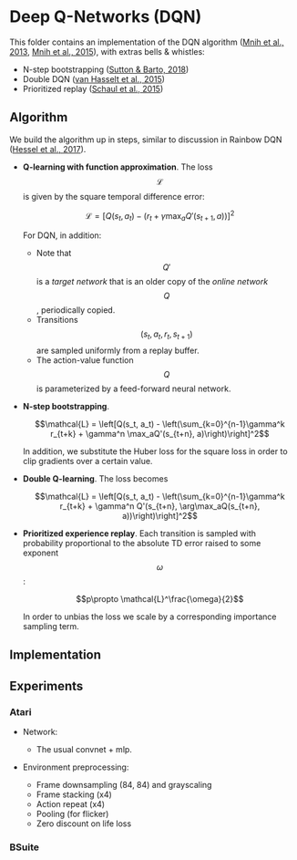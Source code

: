 # Deep Q-Networks (DQN)

This folder contains an implementation of the DQN algorithm
([Mnih et al., 2013], [Mnih et al., 2015]), with extras bells & whistles:

-   N-step bootstrapping ([Sutton & Barto, 2018])
-   Double DQN ([van Hasselt et al., 2015])
-   Prioritized replay ([Schaul et al., 2015])

## Algorithm

We build the algorithm up in steps, similar to discussion in Rainbow DQN
([Hessel et al., 2017]).

-   **Q-learning with function approximation**. The loss $$\mathcal{L}$$ is
    given by the square temporal difference error:

    $$\mathcal{L} = \left[Q(s_t, a_t) - \left(r_t + \gamma \max_a Q'(s_{t+1}, a)\right)\right]^2$$

    For DQN, in addition:

    -   Note that $$Q'$$ is a _target network_ that is an older copy of the
        _online network_ $$Q$$, periodically copied.
    -   Transitions $$\left(s_t, a_t, r_t, s_{t+1}\right)$$ are sampled
        uniformly from a replay buffer.
    -   The action-value function $$Q$$ is parameterized by a feed-forward
        neural network.

-   **N-step bootstrapping**.

    $$\mathcal{L} = \left[Q(s_t, a_t) - \left(\sum_{k=0}^{n-1}\gamma^k r_{t+k} + \gamma^n \max_aQ'(s_{t+n}, a)\right)\right]^2$$

    In addition, we substitute the Huber loss for the square loss in order to
    clip gradients over a certain value.

-   **Double Q-learning**. The loss becomes

    $$\mathcal{L} = \left[Q(s_t, a_t) - \left(\sum_{k=0}^{n-1}\gamma^k r_{t+k} + \gamma^n Q'(s_{t+n}, \arg\max_aQ(s_{t+n}, a))\right)\right]^2$$

-   **Prioritized experience replay**. Each transition is sampled with
    probability proportional to the absolute TD error raised to some exponent
    $$\omega$$:

    $$p\propto \mathcal{L}^\frac{\omega}{2}$$

    In order to unbias the loss we scale by a corresponding importance sampling
    term.

## Implementation

## Experiments

### Atari

-   Network:

    -   The usual convnet + mlp.

-   Environment preprocessing:

    -   Frame downsampling (84, 84) and grayscaling
    -   Frame stacking (x4)
    -   Action repeat (x4)
    -   Pooling (for flicker)
    -   Zero discount on life loss

### BSuite

[Mnih et al., 2013]: https://arxiv.org/abs/1312.5602
[Mnih et al., 2015]: https://www.nature.com/articles/nature14236
[van Hasselt et al., 2015]: https://arxiv.org/abs/1509.06461
[Schaul et al., 2015]: https://arxiv.org/abs/1511.05952
[Hessel et al., 2017]: https://arxiv.org/abs/1710.02298
[Horgan et al., 2018]: https://arxiv.org/abs/1803.00933
[Sutton & Barto, 2018]: http://incompleteideas.net/book/the-book.html
